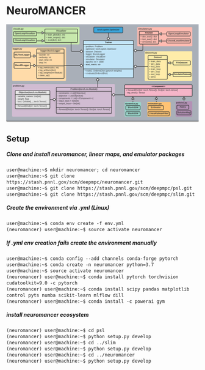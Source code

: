 # NeuroMANCER

![UML diagram](figs/class_diagram.png)

## Setup

##### Clone and install neuromancer, linear maps, and emulator packages
```console
user@machine:~$ mkdir neuromancer; cd neuromancer
user@machine:~$ git clone https://stash.pnnl.gov/scm/deepmpc/neuromancer.git
user@machine:~$ git clone https://stash.pnnl.gov/scm/deepmpc/psl.git
user@machine:~$ git clone https://stash.pnnl.gov/scm/deepmpc/slim.git
```

##### Create the environment via .yml (Linux)

```console
user@machine:~$ conda env create -f env.yml
(neuromancer) user@machine:~$ source activate neuromancer
```

##### If .yml env creation fails create the environment manually

```console
user@machine:~$ conda config --add channels conda-forge pytorch
user@machine:~$ conda create -n neuromancer python=3.7
user@machine:~$ source activate neuromancer
(neuromancer) user@machine:~$ conda install pytorch torchvision cudatoolkit=9.0 -c pytorch
(neuromancer) user@machine:~$ conda install scipy pandas matplotlib control pyts numba scikit-learn mlflow dill
(neuromancer) user@machine:~$ conda install -c powerai gym
```

##### install neuromancer ecosystem 

```console
(neuromancer) user@machine:~$ cd psl
(neuromancer) user@machine:~$ python setup.py develop
(neuromancer) user@machine:~$ cd ../slim
(neuromancer) user@machine:~$ python setup.py develop
(neuromancer) user@machine:~$ cd ../neuromancer
(neuromancer) user@machine:~$ python setup.py develop
```

